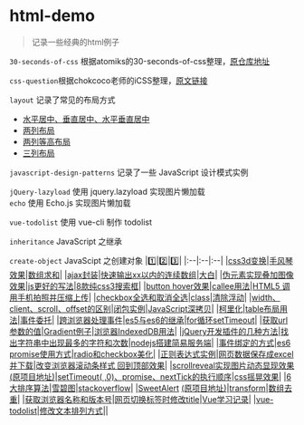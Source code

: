 html-demo
=========

> 记录一些经典的html例子

`30-seconds-of-css` 根据atomiks的30-seconds-of-css整理，[原仓库地址](https://github.com/atomiks/30-seconds-of-css)

`css-question`根据chokcoco老师的iCSS整理，[原文链接](https://github.com/chokcoco/iCSS)

`layout` 记录了常见的布局方式
- [水平居中、垂直居中、水平垂直居中](layout/center.html)
- [两列布局](layout/twoColumn.html)
- [两列等高布局](layout/twoColumnEqualHeight.html)
- [三列布局](layout/threeColumn.html)

`javascript-design-patterns` 记录了一些 JavaScript 设计模式实例

`jQuery-lazyload`  使用 jquery.lazyload 实现图片懒加载  
`echo` 使用 Echo.js 实现图片懒加载  

`vue-todolist` 使用 vue-cli 制作 todolist  

`inheritance` JavaScript 之继承

`create-object` JavaScipt 之创建对象
|:one:|:two:|:three:|
|:--|:--|:--|
|[css3d变换](3D-css-transition.html)|[手风琴效果](Accordion.html)|[数组求和](add.js)|
|[ajax封装](ajax.js)|[快速输出xx以内的连续数组](ali.js)|[大白](Baymax.html)|
|[伪元素实现叠加图像效果](before-after-imageStack.html)|[js更好的写法](betterJs.js)|[8款纯css3搜索框](button.html)|
|[button hover效果](buttonhover.html)|[callee用法](callee.js)|[HTML5 调用手机拍照并压缩上传](camera.html)|
|[checkbox全选和取消全选](checkbox.html)|[class](class.js)|[清除浮动](clearfix.html)|
|[width、client、scroll、offset的区别](client-scroll-offset.html)|[闭包实例](closure.js)|[JavaScript深拷贝](copy.js)|
|[柯里化](currying.js)|[table布局用法](display-table.html)|[事件委托](event-delegation.html)|
|[跨浏览器处理事件](eventUtil.js)|[es5与es6的继承](extends.js)|[for循环setTimeout](for-sleep.js)|
|[获取url参数的值](getUrlParam.js)|[Gradient例子](gradient.html)|[浏览器IndexedDB用法](indexedDB.html)|
|[jQuery开发插件的几种方法](jQuery.fn.js)|[找出字符串中出现最多的字符和次数](maxStr.js)|[nodejs搭建简易服务端](node-server.js)|
|[事件绑定的方式](onclick.html)|[es6 promise使用方式](promise.js)|[radio和checkbox美化](radio-checkbox.html)|
|[正则表达式实例](regex.js)|[网页数据保存成excel并下载](saveAsExcelFile.html)|[改变浏览器滚动条样式 回到顶部效果](scrollAndGotop.html)|
|[scrollreveal实现图片动态显现效果](scrollreveal.html) [(原项目地址)](https://github.com/jlmakes/scrollreveal)|[setTimeout( ,0)、promise、nextTick的执行顺序](setTimeout-promise-nextTick.js)|[css摇晃效果](shake.css)|
|[6大排序算法](sort.js)|[雪碧图](sprite.html)|[stackoverflow](stackoverflow.js)|
|[SweetAlert](sweetalert.html) [(原项目地址)](https://github.com/t4t5/sweetalert)|[transform](transform.html)|[数组去重](uniqueArray.js)|
|[获取浏览器名称和版本号](version.html)|[网页切换标签时修改title](visibilitychange.html)|[Vue学习记录](Vue.html)|
|[vue-todolist](vue-todolist.html)|[修改文本排列方式](writing-mode.html)||

